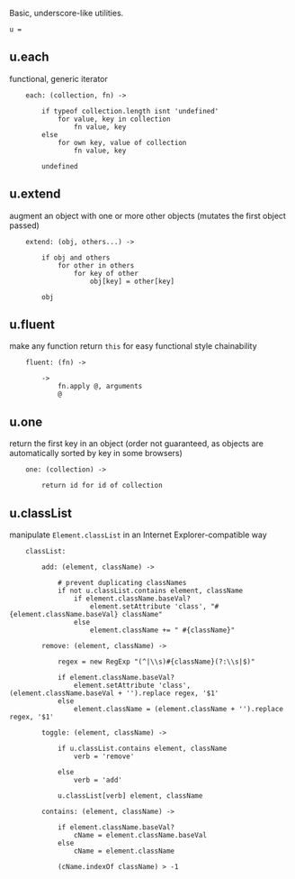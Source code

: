 Basic, underscore-like utilities.
	
	u =

## u.each
functional, generic iterator

		each: (collection, fn) ->

			if typeof collection.length isnt 'undefined'
				for value, key in collection
					fn value, key
			else
				for own key, value of collection
					fn value, key

			undefined

## u.extend
augment an object with one or more other objects (mutates the first object passed)

		extend: (obj, others...) ->

			if obj and others
				for other in others
					for key of other
						obj[key] = other[key]

			obj

## u.fluent
make any function return `this` for easy functional style chainability

		fluent: (fn) ->

			->
				fn.apply @, arguments
				@

## u.one
return the first key in an object (order not guaranteed, as objects are automatically sorted by key in some browsers)

		one: (collection) ->

			return id for id of collection

## u.classList
manipulate `Element.classList` in an Internet Explorer-compatible way

		classList:

			add: (element, className) ->

				# prevent duplicating classNames
				if not u.classList.contains element, className
					if element.className.baseVal?
						element.setAttribute 'class', "#{element.className.baseVal} className"
					else
						element.className += " #{className}"

			remove: (element, className) ->

				regex = new RegExp "(^|\\s)#{className}(?:\\s|$)"

				if element.className.baseVal?
					element.setAttribute 'class', (element.className.baseVal + '').replace regex, '$1'
				else
					element.className = (element.className + '').replace regex, '$1'

			toggle: (element, className) ->

				if u.classList.contains element, className
					verb = 'remove'

				else
					verb = 'add'

				u.classList[verb] element, className

			contains: (element, className) ->

				if element.className.baseVal?
					cName = element.className.baseVal
				else
					cName = element.className

				(cName.indexOf className) > -1